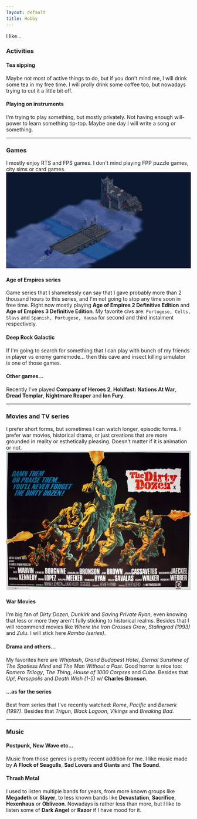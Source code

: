 ```yaml
---
layout: default
title: Hobby
---
```


I like...
### Activities
#### Tea sipping
Maybe not most of active things to do, but if you don't mind me, I will drink some tea in my free time. I will prolly drink some coffee too, but nowadays trying to cut it a little bit off.

#### Playing on instruments
I'm trying to play something, but mostly privately. Not having enough will-power to learn something tip-top. Maybe one day I will write a song or something.

*****
### Games
I mostly enjoy RTS and FPS games. I don't mind playing FPP puzzle games, city sims or card games.
![](/assets/images/posts/i-like/ageofempires2-winter.gif)
#### Age of Empires series
Game series that I shamelessly can say that I gave probably more than 2 thousand hours to this series, and I'm not going to stop any time soon in free time. Right now mostly playing **Age of Empires 2 Definitive Edition** and **Age of Empires 3 Definitive Edition**. My favorite civs are: `Portugese, Celts, Slavs` and `Spanish, Portugese, Hausa` for second and third instalment respectively.
#### Deep Rock Galactic
If I'm going to search for something that I can play with bunch of my friends in player vs enemy gamemode... then this cave and insect killing simulator is one of those games.
#### Other games...
Recently I've played **Company of Heroes 2**, **Holdfast: Nations At War**, **Dread Templar**, **Nightmare Reaper** and **Ion Fury**.

*****
### Movies and TV series
I prefer short forms, but sometimes I can watch longer, episodic forms. I prefer war movies, historical drama, or just creations that are more grounded in reality or esthetically pleasing. Doesn't matter if it is animation or not.
![](/assets/images/posts/i-like/dirty-dozen.jpg)
#### War Movies
I'm big fan of *Dirty Dozen*, *Dunkirk* and *Saving Private Ryan*, even knowing that less or more they aren't fully sticking to historical realms. Besides that I will recommend movies like *Where the Iron Crosses Grow*, *Stalingrad (1993)* and *Zulu*. I will stick here *Rambo (series)*.
#### Drama and others...
My favorites here are *Whiplash*, *Grand Budapest Hotel*, *Eternal Sunshine of The Spotless Mind* and *The Man Without a Past*. Good horror is nice too: *Romero Trilogy*, *The Thing*, *House of 1000 Corpses* and *Cube*. Besides that *Up!*, *Persepolis* and *Death Wish (1-5)* w/ **Charles Bronson**. 
#### ...as for the series
Best from series that I've recently watched: *Rome*, *Pacific* and *Berserk (1997)*. Besides that *Trigun*, *Black Lagoon*, *Vikings* and *Breaking Bad*.


*****
### Music
#### Postpunk, New Wave etc...
Music from those genres is pretty recent addition for me. I like music made by **A Flock of Seagulls**, **Sad Lovers and Giants** and **The Sound**. 
#### Thrash Metal
I used to listen multiple bands for years, from more known groups like **Megadeth** or **Slayer**, to less known bands like **Devastation**, **Sacrifice**, **Hexenhaus** or **Obliveon**. Nowadays is rather less than more, but I like to listen some of **Dark Angel** or **Razor** if I have mood for it.



